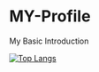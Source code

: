 # MY-Profile
My  Basic Introduction

[![Top Langs](https://github-readme-stats.vercel.app/api/top-langs/?username=ANIKETQWEDSERF&langs_count=8)](https://github.com/ANIKETQWEDSERF/github-readme-stats)
